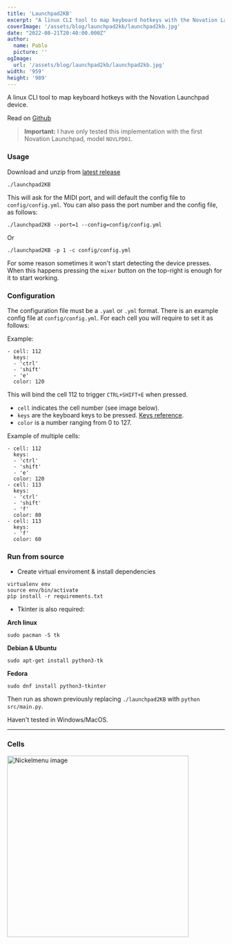 ```yaml
---
title: 'Launchpad2KB'
excerpt: "A linux CLI tool to map keyboard hotkeys with the Novation Launchpad device."
coverImage: '/assets/blog/launchpad2kb/launchpad2kb.jpg'
date: "2022-08-21T20:40:00.000Z"
author:
  name: Pablo
  picture: ''
ogImage:
  url: '/assets/blog/launchpad2kb/launchpad2kb.jpg'
width: '959'
height: '989'
---
```


A linux CLI tool to map keyboard hotkeys with the Novation Launchpad device.

Read on [Github](https://github.com/pbl0/Launchdpad2KB#readme)

> **Important:** I have only tested this implementation with the first Novation Launchpad, model `NOVLPD01`.

### Usage

Download and unzip from [latest release](https://github.com/pbl0/Launchdpad2KB/releases/latest)


```
./launchpad2KB
```

This will ask for the MIDI port, and will default the config file to `config/config.yml`. You can also pass the port number and the config file, as follows:

```
./launchpad2KB --port=1 --config=config/config.yml
```

Or

```
./launchpad2KB -p 1 -c config/config.yml
```

For some reason sometimes it won't start detecting the device presses. When this happens pressing the `mixer` button on the top-right is enough for it to start working.

### Configuration

The configuration file must be a `.yaml` or `.yml` format.
There is an example config file at `config/config.yml`.
For each cell you will require to set it as follows:

Example:

```
- cell: 112
  keys:
  - 'ctrl'
  - 'shift'
  - 'e'
  color: 120
```

This will bind the cell 112 to trigger `CTRL+SHIFT+E` when pressed.

- `cell` indicates the cell number (see image below).
- `keys` are the keyboard keys to be pressed. [Keys reference](/assets/blog/launchpad2kb/key_names_reference.json).
- `color` is a number ranging from 0 to 127. 



Example of multiple cells:

```
- cell: 112
  keys:
  - 'ctrl'
  - 'shift'
  - 'e'
  color: 120
- cell: 113
  keys:
  - 'ctrl'
  - 'shift'
  - 'f'
  color: 80
- cell: 113
  keys:
  - 'f'
  color: 60
```

### Run from source

- Create virtual enviroment & install dependencies 
```
virtualenv env
source env/bin/activate
pìp install -r requirements.txt
```

- Tkinter is also required:

**Arch linux**
```
sudo pacman -S tk
```
**Debian & Ubuntu**
```
sudo apt-get install python3-tk
```
**Fedora**
```
sudo dnf install python3-tkinter
```

Then run as shown previously replacing `./launchpad2KB` with `python src/main.py`.

Haven't tested in Windows/MacOS.

* * *

### Cells

<img src="/assets/blog/launchpad2kb/cells.png" alt="Nickelmenu image" width="420"/>
